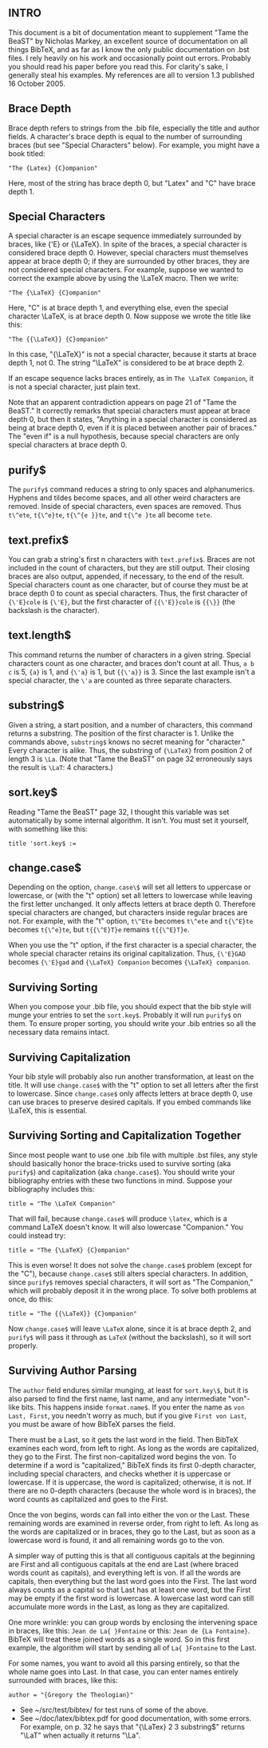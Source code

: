 ## INTRO

This document is a bit of documentation meant to supplement "Tame the BeaST" by Nicholas Markey, an excellent source of documentation on all things BibTeX, and as far as I know the only public documentation on .bst files. I rely heavily on his work and occasionally point out errors. Probably you should read his paper before you read this. For clarity's sake, I generally steal his examples. My references are all to version 1.3 published 16 October 2005.

## Brace Depth

Brace depth refers to strings from the .bib file, especially the title and author fields. A character's brace depth is equal to the number of surrounding braces (but see "Special Characters" below). For example, you might have a book titled:

```
"The {Latex} {C}ompanion"
```

Here, most of the string has brace depth 0, but "Latex" and "C" have brace depth 1.

## Special Characters

A special character is an escape sequence immediately surrounded by braces, like {\'E} or {\LaTeX}. In spite of the braces, a special character is considered brace depth 0. However, special characters must themselves appear at brace depth 0; if they are surrounded by other braces, they are not considered special characters. For example, suppose we wanted to correct the example above by using the \LaTeX macro. Then we write:

```
"The {\LaTeX} {C}ompanion"
```

Here, "C" is at brace depth 1, and everything else, even the special character \LaTeX, is at brace depth 0. Now suppose we wrote the title like this:

```
"The {{\LaTeX}} {C}ompanion"
```

In this case, "{\LaTeX}" is not a special character, because it starts at brace depth 1, not 0. The string "\LaTeX" is considered to be at brace depth 2.

If an escape sequence lacks braces entirely, as in `The \LaTeX Companion`,
it is not a special character, just plain text.

Note that an apparent contradiction appears on page 21 of "Tame the BeaST." It correctly remarks that special characters must appear at brace depth 0, but then it states, "Anything in a special character is considered as being at brace depth 0, even if it is placed between another pair of braces." The "even if" is a null hypothesis, because special characters are only special characters at brace depth 0.

## purify$

The `purify$` command reduces a string to only spaces and alphanumerics. Hyphens and tildes become spaces, and all other weird characters are removed. Inside of special characters, even spaces are removed. Thus `t\^ete`, `t{\^e}te`, `t{\^{e }}te`, and `t{\^e }te` all become `tete`.

## text.prefix$

You can grab a string's first n characters with `text.prefix$`.
Braces are not included in the count of characters, but they are still output.
Their closing braces are also output, appended, if necessary, to the end of the result. Special characters count as one character, but of course they must be at brace depth 0 to count as special characters.
Thus, the first character of `{\'E}cole` is `{\'E}`, but the first character of `{{\'E}}cole` is `{{\}}` (the backslash is the character).

## text.length$

This command returns the number of characters in a given string.
Special characters count as one character, and braces don't count at all.
Thus, `a b c` is 5, `{a}` is 1, and `{\'a}` is 1, but `{{\'a}}` is 3. Since the last example isn't a special character, the `\'a` are counted as three separate characters.

## substring$

Given a string, a start position, and a number of characters, this command returns a substring. The position of the first character is 1. Unlike the commands above, `substring$` knows no secret meaning for "character." Every character is alike. Thus, the substring of `{\LaTeX}` from position 2 of length 3 is `\La`. (Note that "Tame the BeaST" on page 32 erroneously says the result is `\LaT`: 4 characters.)

## sort.key$

Reading "Tame the BeaST" page 32, I thought this variable was set automatically by some internal algorithm. It isn't. You must set it yourself, with something like this:

```
title 'sort.key$ :=
```

## change.case$

Depending on the option, `change.case\$` will set all letters to uppercase or lowercase, or (with the "t" option) set all letters to lowercase while leaving the first letter unchanged. It only affects letters at brace depth 0. Therefore special characters are changed, but characters inside regular braces are not. For example, with the "t" option, `t\^Ete` becomes `t\^ete` and `t{\^E}te` becomes `t{\^e}te`, but `t{{\^E}T}e` remains `t{{\^E}T}e`.

When you use the "t" option, if the first character is a special character, the whole special character retains its original capitalization. Thus, `{\'E}GAD` becomes `{\'E}gad` and `{\LaTeX} Companion` becomes `{\LaTeX} companion`.

## Surviving Sorting

When you compose your .bib file, you should expect that the bib style will munge your entries to set the `sort.key$`. Probably it will run `purify$` on them. To ensure proper sorting, you should write your .bib entries so all the necessary data remains intact.

## Surviving Capitalization

Your bib style will probably also run another transformation, at least on the title. It will use `change.case$` with the "t" option to set all letters after the first to lowercase. Since `change.case$` only affects letters at brace depth 0, use can use braces to preserve desired capitals. If you embed commands like \LaTeX, this is essential.

## Surviving Sorting and Capitalization Together

Since most people want to use one .bib file with multiple .bst files,
any style should basically honor the brace-tricks used to survive sorting (aka `purify$`) and capitalization (aka `change.case$`).
You should write your bibliography entries with these two functions in mind. Suppose your bibliography includes this:

```
title = "The \LaTeX Companion"
```

That will fail, because `change.case$` will produce `\latex`,
which is a command LaTeX doesn't know. It will also lowercase "Companion."
You could instead try:

```
title = "The {\LaTeX} {C}ompanion"
```

This is even worse! It does not solve the `change.case$` problem (except for the "C"), because `change.case$` still alters special characters.
In addition, since `purify$` removes special characters, it will sort as "The  Companion," which will probably deposit it in the wrong place. To solve both problems at once, do this:

```
title = "The {{\LaTeX}} {C}ompanion"
```

Now `change.case$` will leave `\LaTeX` alone, since it is at brace depth 2, and `purify$` will pass it through as `LaTeX` (without the backslash), so it will sort properly.

## Surviving Author Parsing

The `author` field endures similar munging, at least for `sort.key\$`,
but it is also parsed to find the first name, last name,
and any intermediate "von"-like bits.
This happens inside `format.name$`.
If you enter the name as
`von Last, First`, you needn't worry as much, but if you give
`First von Last`, you must be aware of how BibTeX parses the field.

There must be a Last, so it gets the last word in the field.
Then BibTeX examines each word, from left to right.
As long as the words are capitalized, they go to the First.
The first non-capitalized word begins the von.
To determine if a word is "capitalized,"
BibTeX finds its first 0-depth character, including special characters,
and checks whether it is uppercase or lowercase.
If it is uppercase, the word is capitalized; otherwise, it is not.
If there are no 0-depth characters (because the whole word is in braces),
the word counts as capitalized and goes to the First.

Once the von begins, words can fall into either the von or the Last.
These remaining words are examined in reverse order, from right to left.
As long as the words are capitalized or in braces, they go to the Last,
but as soon as a lowercase word is found, it and all remaining words
go to the von.

A simpler way of putting this is that all contiguous capitals at the beginning
are First and all contiguous capitals at the end are Last (where braced words
count as capitals), and everything left is von.
If all the words are capitals,
then everything but the last word goes into the First.
The last word always counts as a capital so that Last has at least one word,
but the First may be empty if the first word is lowercase.
A lowercase last word can still accumulate more words in the Last,
as long as they are capitalized.

One more wrinkle: you can group words by enclosing the intervening space in braces, like this: `Jean de La{ }Fontaine` or this: `Jean de {La Fontaine}`. BibTeX will treat these joined words as a single word. So in this first example, the algorithm will start by sending all of `La{ }Fontaine` to the Last.

For some names, you want to avoid all this parsing entirely,
so that the whole name goes into Last.
In that case, you can enter names entirely surrounded with braces, like this:

```
author = "{Gregory the Theologian}"
```

- See ~/src/test/bibtex/ for test runs of some of the above.
- See ~/doc/latex/bibtex.pdf for good documentation, with some errors.
  For example, on p. 32 he says that "{\LaTex} 2 3 substring$"
  returns "\LaT" when actually it returns "\La".
